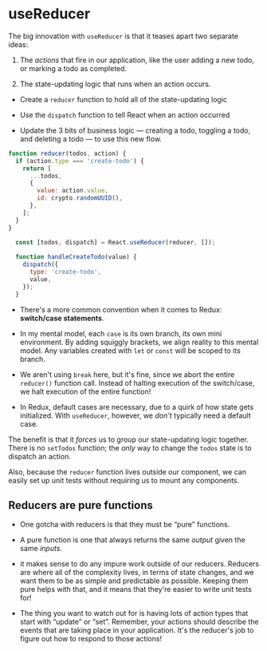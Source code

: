 # useReducer

The big innovation with  `useReducer`  is that it teases apart two separate ideas:

1.  The  _actions_  that fire in our application, like the user adding a new todo, or marking a todo as completed.
    
2.  The state-updating logic that runs when an action occurs.

-   Create a  `reducer`  function to hold all of the state-updating logic
    
-   Use the  `dispatch`  function to tell React when an action occurred
    
-   Update the 3 bits of business logic — creating a todo, toggling a todo, and deleting a todo — to use this new flow.

```jsx
function reducer(todos, action) {
  if (action.type === 'create-todo') {
    return [
      ...todos,
      {
        value: action.value,
        id: crypto.randomUUID(),
      },
    ];
  }
}

  const [todos, dispatch] = React.useReducer(reducer, []);
  
  function handleCreateTodo(value) {
    dispatch({
      type: 'create-todo',
      value,
    });
  }
```
- There's a more common convention when it comes to Redux: **switch/case statements**.

- In my mental model, each `case` is its own branch, its own mini environment. By adding squiggly brackets, we align reality to this mental model. Any variables created with `let` or `const` will be scoped to its branch.
-  We aren't using `break` here, but it's fine, since we abort the entire `reducer()` function call. Instead of halting execution of the switch/case, we halt execution of the entire function!

- In Redux, default cases are necessary, due to a quirk of how state gets initialized. With `useReducer`, however, we _don't_ typically need a default case.

The benefit is that it  _forces_  us to group our state-updating logic together. There is no  `setTodos`  function; the  _only_  way to change the  `todos`  state is to dispatch an action.

Also, because the  `reducer`  function lives outside our component, we can easily set up unit tests without requiring us to mount any components.

## Reducers are pure functions

- One gotcha with reducers is that they must be “pure” functions.

- A pure function is one that always returns the same  _output_  given the same  _inputs_.

- it makes sense to do any impure work outside of our reducers. Reducers are where all of the complexity lives, in terms of state changes, and we want them to be as simple and predictable as possible. Keeping them pure helps with that, and it means that they're easier to write unit tests for!
  
- The thing you want to watch out for is having lots of action types that start with “update” or “set”. Remember, your actions should describe the events that are taking place in your application. It's the reducer's job to figure out how to respond to those actions!

